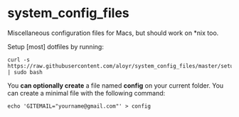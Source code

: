system_config_files
===================

Miscellaneous configuration files for Macs, but should work on \*nix too.

Setup [most] dotfiles by running:

    curl -s https://raw.githubusercontent.com/aloyr/system_config_files/master/setup.bash | sudo bash

You **can optionally create** a file named **config** on your current folder. You can create a minimal file with the following command:

    echo 'GITEMAIL="yourname@gmail.com"' > config

